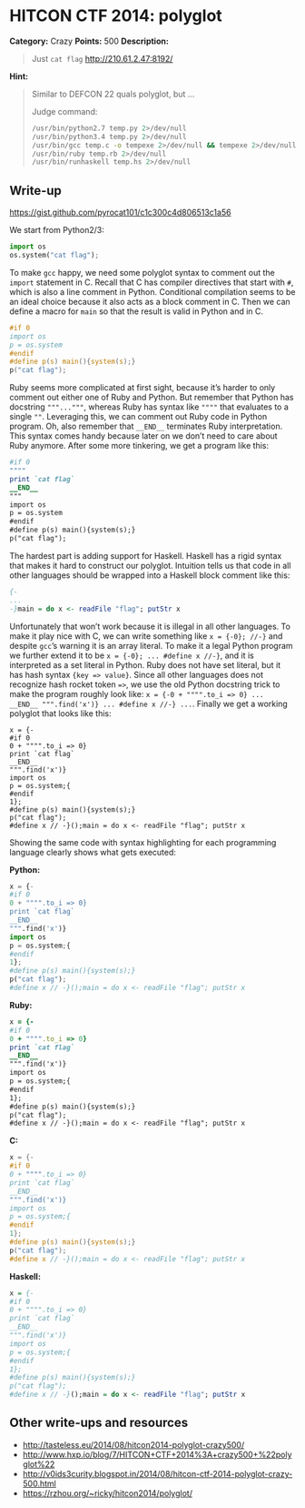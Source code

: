 # HITCON CTF 2014: polyglot

**Category:** Crazy
**Points:** 500
**Description:**

> Just `cat flag`
> http://210.61.2.47:8192/

**Hint:**

> Similar to DEFCON 22 quals polyglot, but ...
>
> Judge command:
>
> ```bash
> /usr/bin/python2.7 temp.py 2>/dev/null
> /usr/bin/python3.4 temp.py 2>/dev/null
> /usr/bin/gcc temp.c -o tempexe 2>/dev/null && tempexe 2>/dev/null
> /usr/bin/ruby temp.rb 2>/dev/null
> /usr/bin/runhaskell temp.hs 2>/dev/null
> ```

## Write-up

<https://gist.github.com/pyrocat101/c1c300c4d806513c1a56>

We start from Python2/3:

```python
import os
os.system("cat flag");
```

To make `gcc` happy, we need some polyglot syntax to comment out the `import` statement in C. Recall that C has compiler directives that start with `#`, which is also a line comment in Python. Conditional compilation seems to be an ideal choice because it also acts as a block comment in C. Then we can define a macro for `main` so that the result is valid in Python and in C.

```c
#if 0
import os
p = os.system
#endif
#define p(s) main(){system(s);}
p("cat flag");
```

Ruby seems more complicated at first sight, because it’s harder to only comment out either one of Ruby and Python. But remember that Python has docstring `"""..."""`, whereas Ruby has syntax like `""""` that evaluates to a single `""`. Leveraging this, we can comment out Ruby code in Python program. Oh, also remember that `__END__` terminates Ruby interpretation. This syntax comes handy because later on we don’t need to care about Ruby anymore. After some more tinkering, we get a program like this:

```ruby
#if 0
""""
print `cat flag`
__END__
"""
import os
p = os.system
#endif
#define p(s) main(){system(s);}
p("cat flag");
```

The hardest part is adding support for Haskell. Haskell has a rigid syntax that makes it hard to construct our polyglot. Intuition tells us that code in all other languages should be wrapped into a Haskell block comment like this:

```haskell
{-
...
-}main = do x <- readFile "flag"; putStr x
```

Unfortunately that won’t work because it is illegal in all other languages. To make it play nice with C, we can write something like `x = {-0}; //-}` and despite `gcc`’s warning it is an array literal. To make it a legal Python program we further extend it to be `x = {-0}; ... #define x //-}`, and it is interpreted as a set literal in Python. Ruby does not have set literal, but it has hash syntax `{key => value}`. Since all other languages does not recognize hash rocket token `=>`, we use the old Python docstring trick to make the program roughly look like: `x = {-0 + """".to_i => 0} ... __END__ """.find('x')} ... #define x //-} ...`. Finally we get a working polyglot that looks like this:

```
x = {-
#if 0
0 + """".to_i => 0}
print `cat flag`
__END__
""".find('x')}
import os
p = os.system;{
#endif
1};
#define p(s) main(){system(s);}
p("cat flag");
#define x // -}();main = do x <- readFile "flag"; putStr x
```

Showing the same code with syntax highlighting for each programming language clearly shows what gets executed:

**Python:**

```python
x = {-
#if 0
0 + """".to_i => 0}
print `cat flag`
__END__
""".find('x')}
import os
p = os.system;{
#endif
1};
#define p(s) main(){system(s);}
p("cat flag");
#define x // -}();main = do x <- readFile "flag"; putStr x
```

**Ruby:**

```ruby
x = {-
#if 0
0 + """".to_i => 0}
print `cat flag`
__END__
""".find('x')}
import os
p = os.system;{
#endif
1};
#define p(s) main(){system(s);}
p("cat flag");
#define x // -}();main = do x <- readFile "flag"; putStr x
```

**C:**

```c
x = {-
#if 0
0 + """".to_i => 0}
print `cat flag`
__END__
""".find('x')}
import os
p = os.system;{
#endif
1};
#define p(s) main(){system(s);}
p("cat flag");
#define x // -}();main = do x <- readFile "flag"; putStr x
```

**Haskell:**

```haskell
x = {-
#if 0
0 + """".to_i => 0}
print `cat flag`
__END__
""".find('x')}
import os
p = os.system;{
#endif
1};
#define p(s) main(){system(s);}
p("cat flag");
#define x // -}();main = do x <- readFile "flag"; putStr x
```

## Other write-ups and resources

* <http://tasteless.eu/2014/08/hitcon2014-polyglot-crazy500/>
* <http://www.hxp.io/blog/7/HITCON+CTF+2014%3A+crazy500+%22polyglot%22>
* <http://v0ids3curity.blogspot.in/2014/08/hitcon-ctf-2014-polyglot-crazy-500.html>
* <https://rzhou.org/~ricky/hitcon2014/polyglot/>
